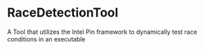 # RaceDetectionTool
A Tool that utilizes the Intel Pin framework to dynamically test race conditions in an executable

